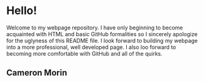 # Hello!

Welcome to my webpage repository. I have only beginning to become acquainted with HTML and basic GitHub formalities so I sincerely apologize for the uglyness of this README file. I look forward to building my webpage into a more professional, well developed page. I also loo forward to becoming more comfortable with GitHub and all of the quirks. 


## Cameron Morin

